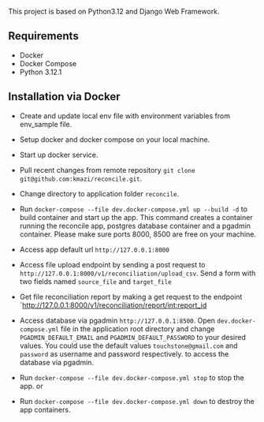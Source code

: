 This project is based on Python3.12 and Django Web Framework.

## Requirements
- Docker
- Docker Compose
- Python 3.12.1

## Installation via Docker
 - Create and update local env file with environment variables from env_sample file.
 - Setup docker and docker compose on your local machine.
 - Start up docker service.
 - Pull recent changes from remote repository `git clone git@github.com:kmazi/reconcile.git`.
 - Change directory to application folder `reconcile`.
 - Run `docker-compose --file dev.docker-compose.yml up --build -d` to build container and start up the app. This command creates a container running the reconcile app, postgres database container and a pgadmin container. Please make sure ports 8000, 8500 are free on your machine.
 - Access app default url `http://127.0.0.1:8000`
 - Access file upload endpoint by sending a post request to `http://127.0.0.1:8000/v1/reconciliation/upload_csv`. Send a form with two fields named `source_file` and `target_file`
 - Get file reconciliation report by making a get request to the endpoint `http://127.0.0.1:8000/v1/reconciliation/report/<int:report_id>
 - Access database via pgadmin `http://127.0.0.1:8500`. Open `dev.docker-compose.yml` file in the application root directory and change `PGADMIN_DEFAULT_EMAIL` and `PGADMIN_DEFAULT_PASSWORD` to your desired values. You could use the default values `touchstone@gmail.com` and `password` as username and password respectively. to access the database via pgadmin.

 - Run `docker-compose --file dev.docker-compose.yml stop` to stop the app. or
 - Run `docker-compose --file dev.docker-compose.yml down` to destroy the app containers.
